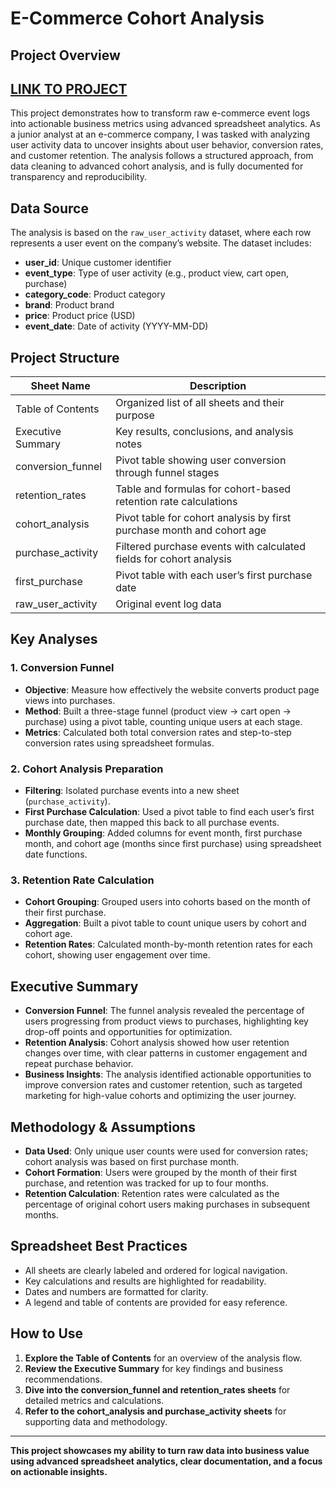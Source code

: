 # E-Commerce Cohort Analysis

## Project Overview

[LINK TO PROJECT](https://docs.google.com/spreadsheets/d/1EHb_OJeJaVPv-Nzucs92hHXXGcC_DXnDfCmTlSNYzec/edit?usp=sharing)
---
This project demonstrates how to transform raw e-commerce event logs into actionable business metrics using advanced spreadsheet analytics. As a junior analyst at an e-commerce company, I was tasked with analyzing user activity data to uncover insights about user behavior, conversion rates, and customer retention. The analysis follows a structured approach, from data cleaning to advanced cohort analysis, and is fully documented for transparency and reproducibility.

## Data Source

The analysis is based on the `raw_user_activity` dataset, where each row represents a user event on the company’s website. The dataset includes:

- **user_id**: Unique customer identifier  
- **event_type**: Type of user activity (e.g., product view, cart open, purchase)  
- **category_code**: Product category  
- **brand**: Product brand  
- **price**: Product price (USD)  
- **event_date**: Date of activity (YYYY-MM-DD)  

## Project Structure

| Sheet Name           | Description                                                                 |
|----------------------|-----------------------------------------------------------------------------|
| Table of Contents    | Organized list of all sheets and their purpose                               |
| Executive Summary    | Key results, conclusions, and analysis notes                                 |
| conversion_funnel    | Pivot table showing user conversion through funnel stages                    |
| retention_rates      | Table and formulas for cohort-based retention rate calculations              |
| cohort_analysis      | Pivot table for cohort analysis by first purchase month and cohort age       |
| purchase_activity    | Filtered purchase events with calculated fields for cohort analysis          |
| first_purchase       | Pivot table with each user’s first purchase date                             |
| raw_user_activity    | Original event log data                                                      |

## Key Analyses

### 1. Conversion Funnel

- **Objective**: Measure how effectively the website converts product page views into purchases.
- **Method**: Built a three-stage funnel (product view → cart open → purchase) using a pivot table, counting unique users at each stage.
- **Metrics**: Calculated both total conversion rates and step-to-step conversion rates using spreadsheet formulas.

### 2. Cohort Analysis Preparation

- **Filtering**: Isolated purchase events into a new sheet (`purchase_activity`).
- **First Purchase Calculation**: Used a pivot table to find each user’s first purchase date, then mapped this back to all purchase events.
- **Monthly Grouping**: Added columns for event month, first purchase month, and cohort age (months since first purchase) using spreadsheet date functions.

### 3. Retention Rate Calculation

- **Cohort Grouping**: Grouped users into cohorts based on the month of their first purchase.
- **Aggregation**: Built a pivot table to count unique users by cohort and cohort age.
- **Retention Rates**: Calculated month-by-month retention rates for each cohort, showing user engagement over time.

## Executive Summary

- **Conversion Funnel**: The funnel analysis revealed the percentage of users progressing from product views to purchases, highlighting key drop-off points and opportunities for optimization.
- **Retention Analysis**: Cohort analysis showed how user retention changes over time, with clear patterns in customer engagement and repeat purchase behavior.
- **Business Insights**: The analysis identified actionable opportunities to improve conversion rates and customer retention, such as targeted marketing for high-value cohorts and optimizing the user journey.

## Methodology & Assumptions

- **Data Used**: Only unique user counts were used for conversion rates; cohort analysis was based on first purchase month.
- **Cohort Formation**: Users were grouped by the month of their first purchase, and retention was tracked for up to four months.
- **Retention Calculation**: Retention rates were calculated as the percentage of original cohort users making purchases in subsequent months.

## Spreadsheet Best Practices

- All sheets are clearly labeled and ordered for logical navigation.
- Key calculations and results are highlighted for readability.
- Dates and numbers are formatted for clarity.
- A legend and table of contents are provided for easy reference.

## How to Use

1. **Explore the Table of Contents** for an overview of the analysis flow.
2. **Review the Executive Summary** for key findings and business recommendations.
3. **Dive into the conversion_funnel and retention_rates sheets** for detailed metrics and calculations.
4. **Refer to the cohort_analysis and purchase_activity sheets** for supporting data and methodology.

---

**This project showcases my ability to turn raw data into business value using advanced spreadsheet analytics, clear documentation, and a focus on actionable insights.**
